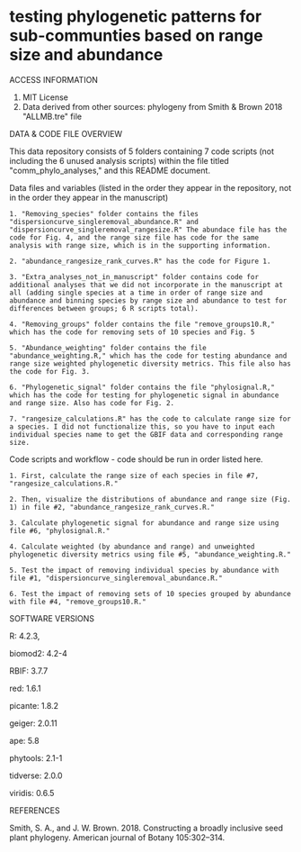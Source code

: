 # testing phylogenetic patterns for sub-communties based on range size and abundance 

ACCESS INFORMATION
1. MIT License
2. Data derived from other sources: phylogeny from Smith & Brown 2018 "ALLMB.tre" file


DATA & CODE FILE OVERVIEW

This data repository consists of 5 folders containing 7 code scripts (not including the 6 unused analysis scripts) within the file titled "comm_phylo_analyses," and this README document.


Data files and variables (listed in the order they appear in the repository, not in the order they appear in the manuscript)

    1. "Removing_species" folder contains the files "dispersioncurve_singleremoval_abundance.R" and "dispersioncurve_singleremoval_rangesize.R" The abundace file has the code for Fig. 4, and the range size file has code for the same analysis with range size, which is in the supporting information. 
    
    2. "abundance_rangesize_rank_curves.R" has the code for Figure 1. 

    3. "Extra_analyses_not_in_manuscript" folder contains code for additional analyses that we did not incorporate in the manuscript at all (adding single species at a time in order of range size and abundance and binning species by range size and abundance to test for differences between groups; 6 R scripts total). 

    4. "Removing_groups" folder contains the file "remove_groups10.R," which has the code for removing sets of 10 species and Fig. 5

    5. "Abundance_weighting" folder contains the file "abundance_weighting.R," which has the code for testing abundance and range size weighted phylogenetic diversity metrics. This file also has the code for Fig. 3. 

    6. "Phylogenetic_signal" folder contains the file "phylosignal.R," which has the code for testing for phylogenetic signal in abundance and range size. Also has code for Fig. 2. 

    7. "rangesize_calculations.R" has the code to calculate range size for a species. I did not functionalize this, so you have to input each individual species name to get the GBIF data and corresponding range size. 



Code scripts and workflow - code should be run in order listed here. 

    1. First, calculate the range size of each species in file #7, "rangesize_calculations.R." 

    2. Then, visualize the distributions of abundance and range size (Fig. 1) in file #2, "abundance_rangesize_rank_curves.R." 

    3. Calculate phylogenetic signal for abundance and range size using file #6, "phylosignal.R." 

    4. Calculate weighted (by abundance and range) and unweighted phylogenetic diversity metrics using file #5, "abundance_weighting.R." 

    5. Test the impact of removing individual species by abundance with file #1, "dispersioncurve_singleremoval_abundance.R." 

    6. Test the impact of removing sets of 10 species grouped by abundance with file #4, "remove_groups10.R." 


SOFTWARE VERSIONS

R: 4.2.3,

biomod2: 4.2-4

RBIF: 3.7.7

red: 1.6.1

picante: 1.8.2

geiger: 2.0.11

ape: 5.8 

phytools: 2.1-1

tidverse: 2.0.0

viridis: 0.6.5


REFERENCES

Smith, S. A., and J. W. Brown. 2018. Constructing a broadly inclusive seed plant phylogeny. American journal of Botany 105:302–314.


 
